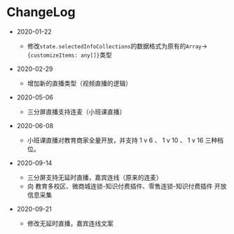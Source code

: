 # ChangeLog

- 2020-01-22
  - 修改`state.selectedInfoCollections`的数据格式为原有的`Array`->`{customizeItems: any[]}`类型

- 2020-02-29
  - 增加新的直播类型（视频直播的逻辑）

- 2020-05-06
  - 三分屏直播支持连麦（小班课直播）

- 2020-06-08
  - 小班课直播对教育商家全量开放，并支持 1 v 6 、 1 v 10 、 1 v 16 三种档位。

- 2020-09-14
  - 三分屏支持无延时直播，嘉宾连线（原来的连麦）
  - 向 教育多校区、微商城连锁-知识付费插件、零售连锁-知识付费插件 开放信息采集

- 2020-09-21
  - 修改无延时直播，嘉宾连线文案

